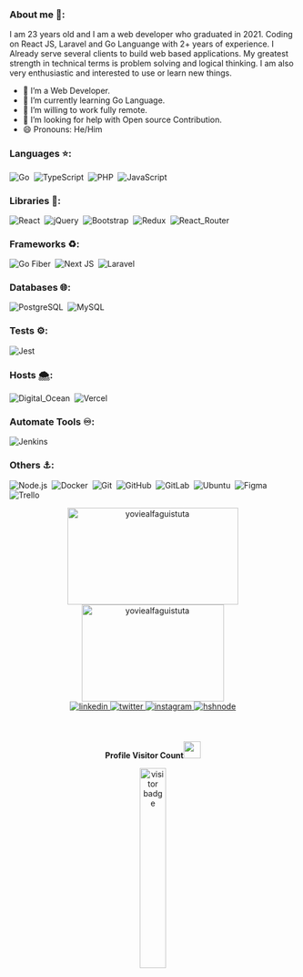### About me 💬:
I am 23 years old and I am a web developer who graduated in 2021. Coding on React JS, Laravel and Go Languange with 2+ years of experience. I Already serve several clients to build web based applications. My greatest strength in technical terms is problem solving and logical thinking. I am also very enthusiastic and interested to use or learn new things.

- 🔭 I’m a Web Developer.
- 🌱 I’m currently learning Go Language.
- 👯 I’m willing to work fully remote.
- 🤔 I’m looking for help with Open source Contribution.
- 😄 Pronouns: He/Him

### Languages ⭐:
  ![Go](https://img.shields.io/badge/-Go-0D1117?style=flat&logo=go)&nbsp;
  ![TypeScript](https://img.shields.io/badge/-TypeScript-0D1117?style=flat&logo=typescript)&nbsp;
  ![PHP](https://img.shields.io/badge/-PHP-0D1117?style=flat&logo=php)&nbsp;
  ![JavaScript](https://img.shields.io/badge/-JavaScript-0D1117?style=flat&logo=javascript)&nbsp;

### Libraries 🧩:
  ![React](https://img.shields.io/badge/-React-0D1117?style=flat&logo=react)&nbsp;
  ![jQuery](https://img.shields.io/badge/jQuery-0D1117?style=flat&logo=jquery)&nbsp;
  ![Bootstrap](https://img.shields.io/badge/-Bootstrap-0D1117?style=flat&logo=bootstrap)&nbsp;
  ![Redux](https://img.shields.io/badge/Redux-0D1117?style=flat&logo=redux)&nbsp;
  ![React_Router](https://img.shields.io/badge/React_Router-0D1117?style=flat&logo=react-router)&nbsp;
  
### Frameworks ♻️:
  ![Go Fiber](https://img.shields.io/badge/GoFiber-0D1117?style=flat&logo=go)&nbsp;
  ![Next JS](https://img.shields.io/badge/NextJS-0D1117?style=flat&logo=Next.js)&nbsp;
  ![Laravel](https://img.shields.io/badge/Laravel-0D1117?style=flat&logo=laravel)&nbsp;

### Databases 🌐:
  ![PostgreSQL](https://img.shields.io/badge/-PostgreSQL-0D1117?style=flat&logo=postgresql)&nbsp;
  ![MySQL](https://img.shields.io/badge/-MySQL-0D1117?style=flat&logo=mysql)&nbsp;

### Tests ⚙️:
  ![Jest](https://img.shields.io/badge/Jest-0D1117?style=flat&logo=Jest)&nbsp;
  
### Hosts 🌨️:
  ![Digital_Ocean](https://img.shields.io/badge/Digital_Ocean-0D1117?style=flat&logo=DigitalOcean)&nbsp;
  ![Vercel](https://img.shields.io/badge/Vercel-0D1117?style=flat&logo=vercel)&nbsp;
  
### Automate Tools ♾️:
  ![Jenkins](https://img.shields.io/badge/Jenkins-0D1117?style=flat&logo=Jenkins)&nbsp;
  
### Others ⚓:
  ![Node.js](https://img.shields.io/badge/-Node.js-0D1117?style=flat&logo=Node.js)&nbsp;
  ![Docker](https://img.shields.io/badge/-Docker-0D1117?style=flat&logo=docker)&nbsp;
  ![Git](https://img.shields.io/badge/-Git-0D1117?style=flat&logo=git)&nbsp;
  ![GitHub](https://img.shields.io/badge/-GitHub-0D1117?style=flat&logo=github)&nbsp;
  ![GitLab](https://img.shields.io/badge/-GitLab-0D1117?style=flat&logo=gitlab)&nbsp;
  ![Ubuntu](https://img.shields.io/badge/Ubuntu-0D1117?style=for-the-badge&style=flat&logo=ubuntu)&nbsp;
  ![Figma](https://img.shields.io/badge/Figma-0D1117?style=flat&logo=figma)&nbsp;
  ![Trello](https://img.shields.io/badge/Trello-0D1117?style=flat&logo=trello)&nbsp;
  
<div align="center">
<a href="https://github.com/yoviealfaguistuta">
    <img width=300 height=170 align="center" alt="yoviealfaguistuta" src="https://github-readme-stats.vercel.app/api?username=yoviealfaguistuta&theme=midnight-purple&show_icons=true&bg_color=0D1117&hide_border=true&count_private=true" />
  </a>
  <a href="https://github.com/yoviealfaguistuta">
    <img width=250 height=170 align="center" alt="yoviealfaguistuta" src="https://github-readme-stats.vercel.app/api/top-langs/?username=yoviealfaguistuta&theme=midnight-purple&layout=compact&bg_color=0D1117&hide_border=true&count_private=true" />
  </a>
</div>

<div align="center">
<a href="https://www.linkedin.com/in/yovie-alfa-guistuta-b02496146/" target="_blank">
<img src=https://img.shields.io/badge/linkedin-%2300acee.svg?color=405DE6&style=for-the-badge&logo=linkedin&logoColor=white alt=linkedin style="margin-bottom: 5px;" />
</a>
<a href="https://twitter.com/Yovie_Alfa" target="_blank">
<img src=https://img.shields.io/badge/twitter-%2300acee.svg?color=1DA1F2&style=for-the-badge&logo=twitter&logoColor=white alt=twitter style="margin-bottom: 5px;" />
</a>
<a href="https://www.instagram.com/yoviealfa/" target="_blank">
<img src=https://img.shields.io/badge/instagram-%ff5851db.svg?color=C13584&style=for-the-badge&logo=instagram&logoColor=white alt=instagram style="margin-bottom: 5px;" />
</a>
<a href="https://t.me/yoviealfaguistuta" target="_blank">
<img src=https://img.shields.io/badge/telegram-%2300acee.svg?color=2962FF&style=for-the-badge&logo=telegram&logoColor=white alt=hshnode style="margin-bottom: 5px;" />
</a>
</div>

<br/>
<br/>

<p align="center"><b>Profile Visitor Count</b><img src="Hi.gif" width="30px"></p>
<p align="center"><img src="https://profile-counter.glitch.me/yoviealfaguistuta/count.svg" alt="visitor badge" width="30%"></p>
